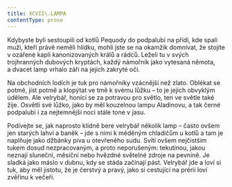 ```yaml
---
title: XCVII\.LAMPA
contentType: prose
---
```


<section>

Kdybyste byli sestoupili od kotlů Pequody do podpalubí na přídi, kde spali muži, kteří právě neměli hlídku, mohli jste se na okamžik domnívat, že stojíte v ozářené kapli kanonizovaných králů a rádců. Leželi tu v svých trojhranných dubových kryptách, každý námořník jako vytesaná němota, a dvacet lamp vrhalo záři na jejich zakryté oči.

Na obchodních lodích je tuk pro námořníky vzácnější než zlato. Oblékat se potmě, jíst potmě a klopýtat ve tmě k svému lůžku – to je jejich obvyklým údělem. Ale velrybář, honící se za potravou pro světlo, ten ve světle také žije. Osvětlí své lůžko, jako by měl kouzelnou lampu Aladinovu, a tak černé podpalubí i za nejtemnější noci stále tone v jasu.

Podívejte se, jak naprosto klidně bere velrybář několik lamp – často ovšem jen starých lahví a baněk – jde s nimi k měděným chladičům u kotlů a tam je naplňuje jako džbánky piva u otevřeného sudu. Svítí ovšem nejčistším tukem dosud nezpracovaným, a proto neporušeným: tekutinou, jakou neznají sluneční, měsíční nebo hvězdné světelné zdroje na pevnině. Je sladká jako máslo v dubnu, kdy se stáda začínají pást. Velrybář jde a loví si tuk, aby měl jistotu, že je čerstvý a pravý, jako si cestující na prérii loví zvěřinu k večeři.

</section>

